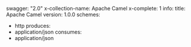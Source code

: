 swagger: "2.0"
x-collection-name: Apache Camel
x-complete: 1
info:
  title: Apache Camel
  version: 1.0.0
schemes:
- http
produces:
- application/json
consumes:
- application/json